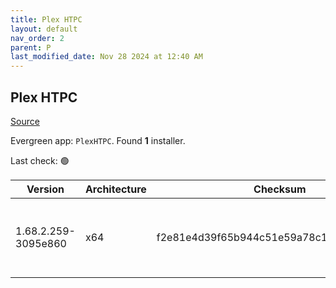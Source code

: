 ```yaml
---
title: Plex HTPC
layout: default
nav_order: 2
parent: P
last_modified_date: Nov 28 2024 at 12:40 AM
---
```


## Plex HTPC

[Source](https://www.plex.tv/media-server-downloads/)

Evergreen app: `PlexHTPC`. Found **1** installer.

Last check: 🟢

| Version             | Architecture | Checksum                                 | URI                                                                                                                                                                                                      |
| ------------------- | ------------ | ---------------------------------------- | -------------------------------------------------------------------------------------------------------------------------------------------------------------------------------------------------------- |
| 1.68.2.259-3095e860 | x64          | f2e81e4d39f65b944c51e59a78c1a009600ca188 | [https://downloads.plex.tv/htpc/1.68.2.259-3095e860/windows/PlexHTPC-1.68.2.259-3095e860-x86_64.exe](https://downloads.plex.tv/htpc/1.68.2.259-3095e860/windows/PlexHTPC-1.68.2.259-3095e860-x86_64.exe) |
